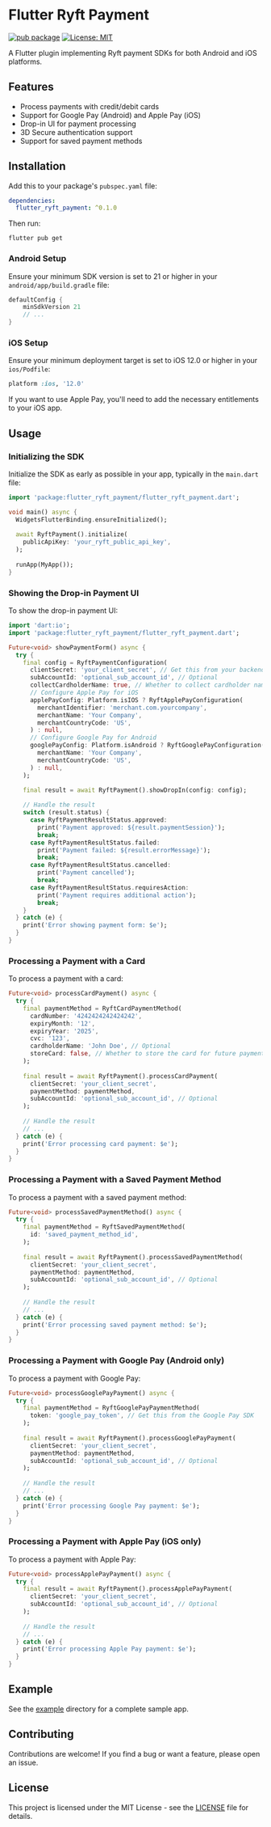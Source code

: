 # Flutter Ryft Payment

[![pub package](https://img.shields.io/pub/v/flutter_ryft_payment.svg)](https://pub.dev/packages/flutter_ryft_payment)
[![License: MIT](https://img.shields.io/badge/License-MIT-blue.svg)](LICENSE)

A Flutter plugin implementing Ryft payment SDKs for both Android and iOS platforms.

## Features

- Process payments with credit/debit cards
- Support for Google Pay (Android) and Apple Pay (iOS)
- Drop-in UI for payment processing
- 3D Secure authentication support
- Support for saved payment methods

## Installation

Add this to your package's `pubspec.yaml` file:

```yaml
dependencies:
  flutter_ryft_payment: ^0.1.0
```

Then run:

```
flutter pub get
```

### Android Setup

Ensure your minimum SDK version is set to 21 or higher in your `android/app/build.gradle` file:

```gradle
defaultConfig {
    minSdkVersion 21
    // ...
}
```

### iOS Setup

Ensure your minimum deployment target is set to iOS 12.0 or higher in your `ios/Podfile`:

```ruby
platform :ios, '12.0'
```

If you want to use Apple Pay, you'll need to add the necessary entitlements to your iOS app.

## Usage

### Initializing the SDK

Initialize the SDK as early as possible in your app, typically in the `main.dart` file:

```dart
import 'package:flutter_ryft_payment/flutter_ryft_payment.dart';

void main() async {
  WidgetsFlutterBinding.ensureInitialized();
  
  await RyftPayment().initialize(
    publicApiKey: 'your_ryft_public_api_key',
  );
  
  runApp(MyApp());
}
```

### Showing the Drop-in Payment UI

To show the drop-in payment UI:

```dart
import 'dart:io';
import 'package:flutter_ryft_payment/flutter_ryft_payment.dart';

Future<void> showPaymentForm() async {
  try {
    final config = RyftPaymentConfiguration(
      clientSecret: 'your_client_secret', // Get this from your backend
      subAccountId: 'optional_sub_account_id', // Optional
      collectCardholderName: true, // Whether to collect cardholder name
      // Configure Apple Pay for iOS
      applePayConfig: Platform.isIOS ? RyftApplePayConfiguration(
        merchantIdentifier: 'merchant.com.yourcompany',
        merchantName: 'Your Company',
        merchantCountryCode: 'US',
      ) : null,
      // Configure Google Pay for Android
      googlePayConfig: Platform.isAndroid ? RyftGooglePayConfiguration(
        merchantName: 'Your Company',
        merchantCountryCode: 'US',
      ) : null,
    );

    final result = await RyftPayment().showDropIn(config: config);
    
    // Handle the result
    switch (result.status) {
      case RyftPaymentResultStatus.approved:
        print('Payment approved: ${result.paymentSession}');
        break;
      case RyftPaymentResultStatus.failed:
        print('Payment failed: ${result.errorMessage}');
        break;
      case RyftPaymentResultStatus.cancelled:
        print('Payment cancelled');
        break;
      case RyftPaymentResultStatus.requiresAction:
        print('Payment requires additional action');
        break;
    }
  } catch (e) {
    print('Error showing payment form: $e');
  }
}
```

### Processing a Payment with a Card

To process a payment with a card:

```dart
Future<void> processCardPayment() async {
  try {
    final paymentMethod = RyftCardPaymentMethod(
      cardNumber: '4242424242424242',
      expiryMonth: '12',
      expiryYear: '2025',
      cvc: '123',
      cardholderName: 'John Doe', // Optional
      storeCard: false, // Whether to store the card for future payments
    );
    
    final result = await RyftPayment().processCardPayment(
      clientSecret: 'your_client_secret',
      paymentMethod: paymentMethod,
      subAccountId: 'optional_sub_account_id', // Optional
    );
    
    // Handle the result
    // ...
  } catch (e) {
    print('Error processing card payment: $e');
  }
}
```

### Processing a Payment with a Saved Payment Method

To process a payment with a saved payment method:

```dart
Future<void> processSavedPaymentMethod() async {
  try {
    final paymentMethod = RyftSavedPaymentMethod(
      id: 'saved_payment_method_id',
    );
    
    final result = await RyftPayment().processSavedPaymentMethod(
      clientSecret: 'your_client_secret',
      paymentMethod: paymentMethod,
      subAccountId: 'optional_sub_account_id', // Optional
    );
    
    // Handle the result
    // ...
  } catch (e) {
    print('Error processing saved payment method: $e');
  }
}
```

### Processing a Payment with Google Pay (Android only)

To process a payment with Google Pay:

```dart
Future<void> processGooglePayPayment() async {
  try {
    final paymentMethod = RyftGooglePayPaymentMethod(
      token: 'google_pay_token', // Get this from the Google Pay SDK
    );
    
    final result = await RyftPayment().processGooglePayPayment(
      clientSecret: 'your_client_secret',
      paymentMethod: paymentMethod,
      subAccountId: 'optional_sub_account_id', // Optional
    );
    
    // Handle the result
    // ...
  } catch (e) {
    print('Error processing Google Pay payment: $e');
  }
}
```

### Processing a Payment with Apple Pay (iOS only)

To process a payment with Apple Pay:

```dart
Future<void> processApplePayPayment() async {
  try {
    final result = await RyftPayment().processApplePayPayment(
      clientSecret: 'your_client_secret',
      subAccountId: 'optional_sub_account_id', // Optional
    );
    
    // Handle the result
    // ...
  } catch (e) {
    print('Error processing Apple Pay payment: $e');
  }
}
```

## Example

See the [example](example) directory for a complete sample app.

## Contributing

Contributions are welcome! If you find a bug or want a feature, please open an issue.

## License

This project is licensed under the MIT License - see the [LICENSE](LICENSE) file for details. 